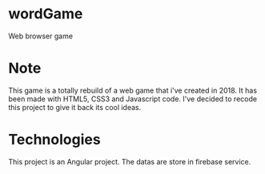 # wordGame
Web browser game

# Note
This game is a totally rebuild of a web game that i've created in 2018. It has been made with HTML5, CSS3 and Javascript code. 
I've decided to recode this project to give it back its cool ideas.

# Technologies
This project is an Angular project. The datas are store in firebase service.
